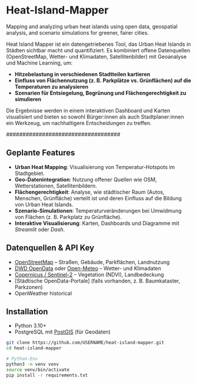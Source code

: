 # Heat-Island-Mapper
Mapping and analyzing urban heat islands using open data, geospatial analysis, and scenario simulations for greener, fairer cities.

Heat Island Mapper ist ein datengetriebenes Tool, das Urban Heat Islands in Städten sichtbar macht und quantifiziert.
Es kombiniert offene Datenquellen (OpenStreetMap, Wetter- und Klimadaten, Satellitenbilder) mit Geoanalyse und Machine Learning, um:

- **Hitzebelastung in verschiedenen Stadtteilen kartieren**
- **Einfluss von Flächennutzung (z. B. Parkplätze vs. Grünflächen) auf die Temperaturen zu analysieren**
- **Szenarien für Entsiegelung, Begrünung und Flächengerechtigkeit zu simulieren**

Die Ergebnisse werden in einem interaktiven Dashboard und Karten visualisiert und bieten so sowohl Bürger:innen als auch Stadtplaner:innen ein Werkzeug, um nachhaltigere Entscheidungen zu treffen.



###################################

## Geplante Features
- **Urban Heat Mapping**: Visualisierung von Temperatur-Hotspots im Stadtgebiet.  
- **Geo-Datenintegration**: Nutzung offener Quellen wie OSM, Wetterstationen, Satellitenbildern.  
- **Flächengerechtigkeit**: Analyse, wie städtischer Raum (Autos, Menschen, Grünfläche) verteilt ist und deren Einfluss auf die Bildung von Urban Heat Islands.  
- **Szenario-Simulationen**: Temperaturveränderungen bei Umwidmung von Flächen (z. B. Parkplatz zu Grünfläche).  
- **Interaktive Visualisierung**: Karten, Dashboards und Diagramme mit *Streamlit* oder *Dash*.  

## Datenquellen & API Key
- [OpenStreetMap](https://www.openstreetmap.org/) – Straßen, Gebäude, Parkflächen, Landnutzung  
- [DWD OpenData](https://opendata.dwd.de/) oder [Open-Meteo](https://open-meteo.com/) – Wetter- und Klimadaten  
- [Copernicus / Sentinel-2](https://scihub.copernicus.eu/) – Vegetation (NDVI), Landbedeckung  
- [Städtische OpenData-Portale] (falls vorhanden, z. B. Baumkataster, Parkzonen)  
- OpenWeather historical 


## Installation

- Python 3.10+  
- PostgreSQL mit [PostGIS](https://postgis.net/) (für Geodaten)  

```bash
git clone https://github.com/USERNAME/heat-island-mapper.git
cd heat-island-mapper

# Python-Env
python3 -m venv venv
source venv/bin/activate
pip install -r requirements.txt
